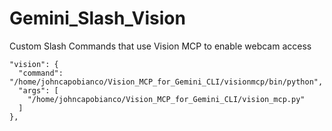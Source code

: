 # Gemini_Slash_Vision
Custom Slash Commands that use Vision MCP to enable webcam access

    "vision": {
      "command": "/home/johncapobianco/Vision_MCP_for_Gemini_CLI/visionmcp/bin/python",
      "args": [
        "/home/johncapobianco/Vision_MCP_for_Gemini_CLI/vision_mcp.py"
      ]
    }, 